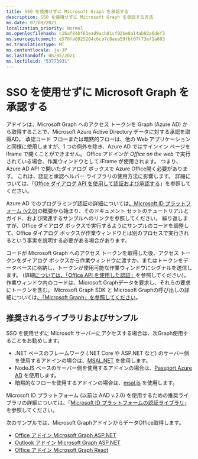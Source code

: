 ```yaml
---
title: SSO を使用せずに Microsoft Graph を承認する
description: SSO を使用せずに Microsoft Graph を承認する方法
ms.date: 07/08/2021
localization_priority: Normal
ms.openlocfilehash: c16af84bf63ead9acb81cf92be0a14ab92a6def3
ms.sourcegitcommit: e570fa8925204c6ca7c8aea59fbf07f73ef1a803
ms.translationtype: MT
ms.contentlocale: ja-JP
ms.lasthandoff: 08/05/2021
ms.locfileid: "53773931"
---
```

# <a name="authorize-to-microsoft-graph-without-sso"></a>SSO を使用せずに Microsoft Graph を承認する

アドインは、Microsoft Graph へのアクセス トークンを Graph (Azure AD) から取得することで、Microsoft Azure Active Directory データに対する承認を取得AD。 承認コード フローまたは暗黙的フローは、他の Web アプリケーションと同様に使用しますが、1 つの例外を除き、Azure AD ではサインイン ページを iframe で開くことができません。 Office アドインが *Office on the web* で実行されている場合、作業ウィンドウとして iFrame が使用されます。 つまり、Azure AD API で開いたダイアログ ボックスで Azure Office開く必要があります。 これは、認証と承認ヘルパー ライブラリの使用方法に影響します。 詳細については、「[Office ダイアログ API を使用して認証および承認する](auth-with-office-dialog-api.md)」を参照してください。

Azure AD でのプログラミング認証の詳細については[、Microsoft ID プラットフォーム (v2.0)](/azure/active-directory/develop/v2-overview)の概要から始まり、そのドキュメント セットのチュートリアルとガイド、および関連するサンプルへのリンクを参照してください。 繰り返しますが、Office ダイアログ ボックスで実行するようにサンプルのコードを調整して、Office ダイアログ ボックスが作業ウィンドウとは別のプロセスで実行されるという事実を説明する必要がある場合があります。

コードが Microsoft Graph へのアクセス トークンを取得した後、アクセス トークンをダイアログ ボックスから作業ウィンドウに渡すか、またはトークンをデータベースに格納し、トークンが使用可能な作業ウィンドウにシグナルを送信します。 (詳細[については、「Office API を使用した認証」](auth-with-office-dialog-api.md)を参照してください)。作業ウィンドウ内のコードは、Microsoft Graphデータを要求し、それらの要求にトークンを含む。 Microsoft Graph SDK と Microsoft Graphの呼び出しの詳細については[、「Microsoft Graph」を参照してください](/graph/)。

## <a name="recommended-libraries-and-samples"></a>推奨されるライブラリおよびサンプル

SSO を使用せずに Microsoft サーバーにアクセスする場合は、次Graph使用することをお勧めします。

- .NET ベースのフレームワーク (.NET Core や ASP.NET など) のサーバー側を使用するアドインの場合は、[MSAL.NET](https://github.com/AzureAD/microsoft-authentication-library-for-dotnet/wiki#conceptual-documentation) を使用します。
- NodeJS ベースのサーバー側を使用するアドインの場合は、[Passport Azure AD](https://github.com/AzureAD/passport-azure-ad) を使用します。
- 暗黙的なフローを使用するアドインの場合は、[msal.js](https://github.com/AzureAD/microsoft-authentication-library-for-js/wiki) を使用します。

Microsoft ID プラットフォーム (以前は AAD v.2.0) を使用するための推奨ライブラリの詳細については、「[Microsoft ID プラットフォームの認証ライブラリ](/azure/active-directory/develop/reference-v2-libraries)」を参照してください。

次のサンプルでは、Microsoft GraphアドインからデータOffice取得します。

- [Office アドイン Microsoft Graph ASP.NET](https://github.com/OfficeDev/PnP-OfficeAddins/tree/master/Samples/auth/Office-Add-in-Microsoft-Graph-ASPNET)
- [Outlook アドイン Microsoft Graph ASP.NET](https://github.com/OfficeDev/PnP-OfficeAddins/tree/master/Samples/auth/Outlook-Add-in-Microsoft-Graph-ASPNET)
- [Office アドイン Microsoft Graph React](https://github.com/OfficeDev/PnP-OfficeAddins/tree/master/Samples/auth/Office-Add-in-Microsoft-Graph-React)

